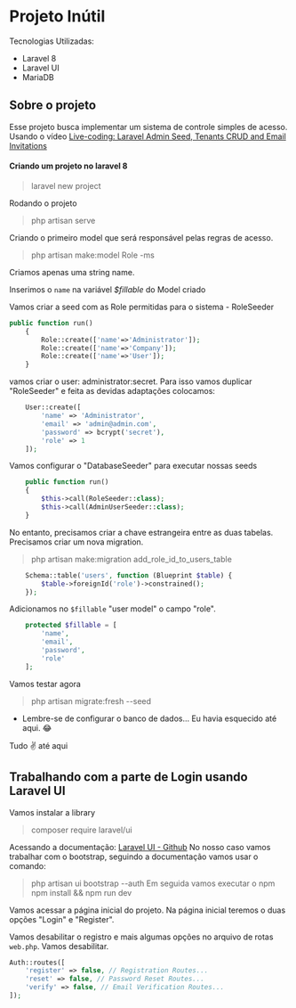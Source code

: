 <h1>Projeto Inútil</h1>

Tecnologias Utilizadas:
- Laravel 8
- Laravel UI
- MariaDB


## Sobre o projeto
Esse projeto busca implementar um sistema de controle simples de acesso. Usando o vídeo [Live-coding: Laravel Admin Seed, Tenants CRUD and Email Invitations](https://www.youtube.com/watch?v=rgOlkcTncv8&t=1093s)

#### Criando um projeto no laravel 8
> laravel new project

Rodando o projeto
> php artisan serve

Criando o primeiro model que será responsável pelas regras de acesso.
> php artisan make:model Role -ms

Criamos apenas uma string name.

Inserimos o `name` na variável *$fillable* do Model criado

Vamos criar a seed com as Role permitidas para o sistema - RoleSeeder
```php
public function run()
    {
        Role::create(['name'=>'Administrator']);
        Role::create(['name'=>'Company']);
        Role::create(['name'=>'User']);
    }
```
vamos criar o user: administrator:secret.
Para isso vamos duplicar "RoleSeeder" e feita as devidas adaptações colocamos:

```php
    User::create([
        'name' => 'Administrator',
        'email' => 'admin@admin.com',
        'password' => bcrypt('secret'),
        'role' => 1
    ]);
```
Vamos configurar o "DatabaseSeeder" para executar nossas seeds

```php
    public function run()
    {
        $this->call(RoleSeeder::class);
        $this->call(AdminUserSeeder::class);
    }
```

No entanto, precisamos criar a chave estrangeira entre as duas tabelas.
Precisamos criar um nova migration.
> php artisan make:migration add_role_id_to_users_table

```php
    Schema::table('users', function (Blueprint $table) {
        $table->foreignId('role')->constrained();
    });
```
Adicionamos no `$fillable` "user model" o campo "role".

```php
    protected $fillable = [
        'name',
        'email',
        'password',
        'role'
    ];
```
Vamos testar agora
> php artisan migrate:fresh --seed

 - Lembre-se de configurar o banco de dados... Eu havia esquecido até aqui. 😂️

Tudo ✌ até aqui

## Trabalhando com a parte de Login usando Laravel UI
Vamos instalar a library
> composer require laravel/ui

Acessando a documentação: [Laravel UI - Github](https://github.com/laravel/ui)
No nosso caso vamos trabalhar com o bootstrap, seguindo a documentação vamos usar o comando:
> php artisan ui bootstrap --auth
Em seguida vamos executar o npm
> npm install && npm run dev

Vamos acessar a página inicial do projeto. Na página inicial teremos o duas opções "Login" e "Register".

Vamos desabilitar o registro e mais algumas opções no arquivo de rotas `web.php`. Vamos desabilitar.
```php
Auth::routes([
    'register' => false, // Registration Routes...
    'reset' => false, // Password Reset Routes...
    'verify' => false, // Email Verification Routes...
]);
```
